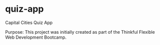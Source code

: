 # quiz-app
Capital Cities Quiz App

Purpose: This project was initially created as part of the Thinkful Flexible Web Development Bootcamp.
